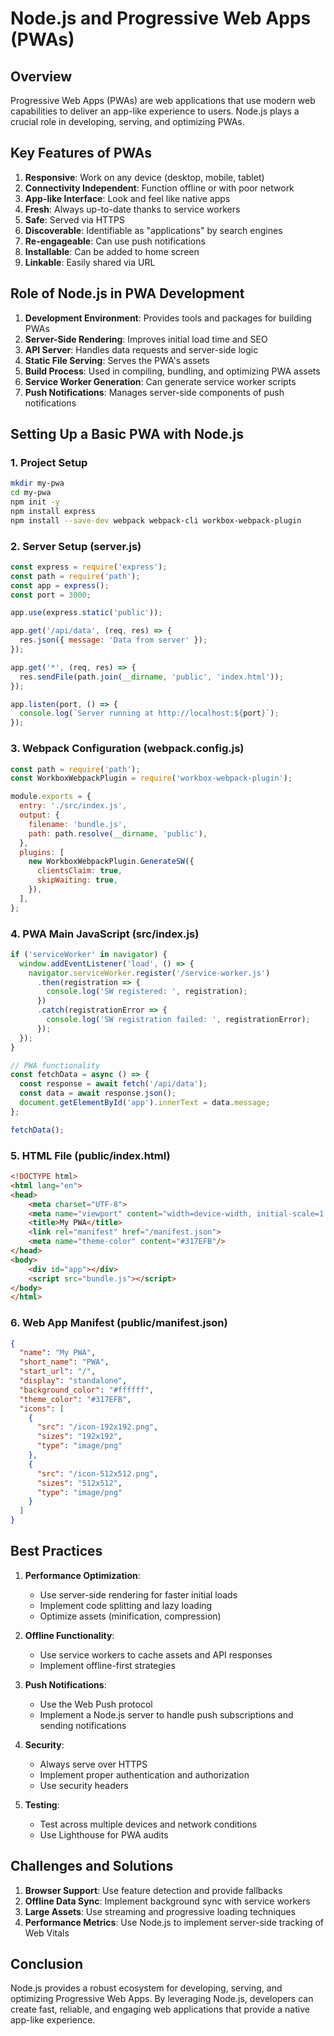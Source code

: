 # Node.js and Progressive Web Apps (PWAs)

## Overview

Progressive Web Apps (PWAs) are web applications that use modern web capabilities to deliver an app-like experience to users. Node.js plays a crucial role in developing, serving, and optimizing PWAs.

## Key Features of PWAs

1. **Responsive**: Work on any device (desktop, mobile, tablet)
2. **Connectivity Independent**: Function offline or with poor network
3. **App-like Interface**: Look and feel like native apps
4. **Fresh**: Always up-to-date thanks to service workers
5. **Safe**: Served via HTTPS
6. **Discoverable**: Identifiable as "applications" by search engines
7. **Re-engageable**: Can use push notifications
8. **Installable**: Can be added to home screen
9. **Linkable**: Easily shared via URL

## Role of Node.js in PWA Development

1. **Development Environment**: Provides tools and packages for building PWAs
2. **Server-Side Rendering**: Improves initial load time and SEO
3. **API Server**: Handles data requests and server-side logic
4. **Static File Serving**: Serves the PWA's assets
5. **Build Process**: Used in compiling, bundling, and optimizing PWA assets
6. **Service Worker Generation**: Can generate service worker scripts
7. **Push Notifications**: Manages server-side components of push notifications

## Setting Up a Basic PWA with Node.js

### 1. Project Setup

```bash
mkdir my-pwa
cd my-pwa
npm init -y
npm install express
npm install --save-dev webpack webpack-cli workbox-webpack-plugin
```

### 2. Server Setup (server.js)

```javascript
const express = require('express');
const path = require('path');
const app = express();
const port = 3000;

app.use(express.static('public'));

app.get('/api/data', (req, res) => {
  res.json({ message: 'Data from server' });
});

app.get('*', (req, res) => {
  res.sendFile(path.join(__dirname, 'public', 'index.html'));
});

app.listen(port, () => {
  console.log(`Server running at http://localhost:${port}`);
});
```

### 3. Webpack Configuration (webpack.config.js)

```javascript
const path = require('path');
const WorkboxWebpackPlugin = require('workbox-webpack-plugin');

module.exports = {
  entry: './src/index.js',
  output: {
    filename: 'bundle.js',
    path: path.resolve(__dirname, 'public'),
  },
  plugins: [
    new WorkboxWebpackPlugin.GenerateSW({
      clientsClaim: true,
      skipWaiting: true,
    }),
  ],
};
```

### 4. PWA Main JavaScript (src/index.js)

```javascript
if ('serviceWorker' in navigator) {
  window.addEventListener('load', () => {
    navigator.serviceWorker.register('/service-worker.js')
      .then(registration => {
        console.log('SW registered: ', registration);
      })
      .catch(registrationError => {
        console.log('SW registration failed: ', registrationError);
      });
  });
}

// PWA functionality
const fetchData = async () => {
  const response = await fetch('/api/data');
  const data = await response.json();
  document.getElementById('app').innerText = data.message;
};

fetchData();
```

### 5. HTML File (public/index.html)

```html
<!DOCTYPE html>
<html lang="en">
<head>
    <meta charset="UTF-8">
    <meta name="viewport" content="width=device-width, initial-scale=1.0">
    <title>My PWA</title>
    <link rel="manifest" href="/manifest.json">
    <meta name="theme-color" content="#317EFB"/>
</head>
<body>
    <div id="app"></div>
    <script src="bundle.js"></script>
</body>
</html>
```

### 6. Web App Manifest (public/manifest.json)

```json
{
  "name": "My PWA",
  "short_name": "PWA",
  "start_url": "/",
  "display": "standalone",
  "background_color": "#ffffff",
  "theme_color": "#317EFB",
  "icons": [
    {
      "src": "/icon-192x192.png",
      "sizes": "192x192",
      "type": "image/png"
    },
    {
      "src": "/icon-512x512.png",
      "sizes": "512x512",
      "type": "image/png"
    }
  ]
}
```

## Best Practices

1. **Performance Optimization**:
   - Use server-side rendering for faster initial loads
   - Implement code splitting and lazy loading
   - Optimize assets (minification, compression)

2. **Offline Functionality**:
   - Use service workers to cache assets and API responses
   - Implement offline-first strategies

3. **Push Notifications**:
   - Use the Web Push protocol
   - Implement a Node.js server to handle push subscriptions and sending notifications

4. **Security**:
   - Always serve over HTTPS
   - Implement proper authentication and authorization
   - Use security headers

5. **Testing**:
   - Test across multiple devices and network conditions
   - Use Lighthouse for PWA audits

## Challenges and Solutions

1. **Browser Support**: Use feature detection and provide fallbacks
2. **Offline Data Sync**: Implement background sync with service workers
3. **Large Assets**: Use streaming and progressive loading techniques
4. **Performance Metrics**: Use Node.js to implement server-side tracking of Web Vitals

## Conclusion

Node.js provides a robust ecosystem for developing, serving, and optimizing Progressive Web Apps. By leveraging Node.js, developers can create fast, reliable, and engaging web applications that provide a native app-like experience.

